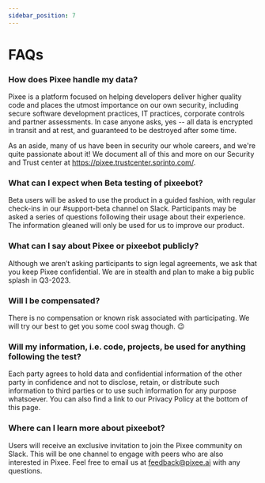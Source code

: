 ```yaml
---
sidebar_position: 7
---
```


# FAQs

### How does Pixee handle my data?
Pixee is a platform focused on helping developers deliver higher quality code and places the utmost importance on our own security, including secure software development practices, IT practices, corporate controls and partner assessments. In case anyone asks, yes -- all data is encrypted in transit and at rest, and guaranteed to be destroyed after some time. 

As an aside, many of us have been in security our whole careers, and we're quite passionate about it! We document all of this and more on our Security and Trust center at https://pixee.trustcenter.sprinto.com/.

### What can I expect when Beta testing of pixeebot?
Beta users will be asked to use the product in a guided fashion, with regular check-ins in our #support-beta channel on Slack. Participants may be asked a series of questions following their usage about their experience. The information gleaned will only be used for us to improve our product.

### What can I say about Pixee or pixeebot publicly?
Although we aren’t asking participants to sign legal agreements, we ask that you keep Pixee confidential. We are in stealth and plan to make a big public splash in Q3-2023.

### Will I be compensated?
There is no compensation or known risk associated with participating. We will try our best to get you some cool swag though. :wink:

### Will my information, i.e. code, projects, be used for anything following the test?
Each party agrees to hold data and confidential information of the other party in confidence and not to disclose, retain, or distribute such information to third parties or to use such information for any purpose whatsoever. You can also find a link to our Privacy Policy at the bottom of this page.

### Where can I learn more about pixeebot?
Users will receive an exclusive invitation to join the Pixee community on Slack. This will be one channel to engage with peers who are also interested in Pixee. Feel free to email us at feedback@pixee.ai with any questions.